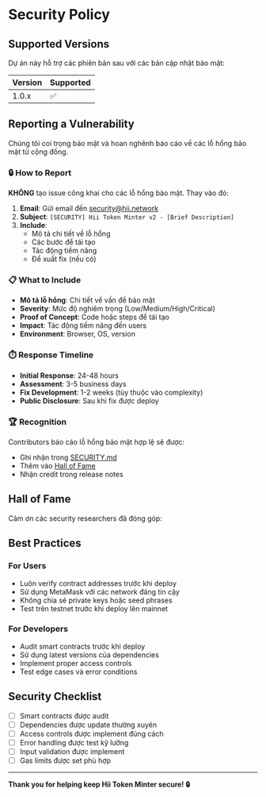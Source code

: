 # Security Policy

## Supported Versions

Dự án này hỗ trợ các phiên bản sau với các bản cập nhật bảo mật:

| Version | Supported          |
| ------- | ------------------ |
| 1.0.x   | :white_check_mark: |

## Reporting a Vulnerability

Chúng tôi coi trọng bảo mật và hoan nghênh báo cáo về các lỗ hổng bảo mật từ cộng đồng.

### 🔒 How to Report

**KHÔNG** tạo issue công khai cho các lỗ hổng bảo mật. Thay vào đó:

1. **Email**: Gửi email đến [security@hii.network](mailto:security@hii.network)
2. **Subject**: `[SECURITY] Hii Token Minter v2 - [Brief Description]`
3. **Include**:
   - Mô tả chi tiết về lỗ hổng
   - Các bước để tái tạo
   - Tác động tiềm năng
   - Đề xuất fix (nếu có)

### 📋 What to Include

- **Mô tả lỗ hổng**: Chi tiết về vấn đề bảo mật
- **Severity**: Mức độ nghiêm trọng (Low/Medium/High/Critical)
- **Proof of Concept**: Code hoặc steps để tái tạo
- **Impact**: Tác động tiềm năng đến users
- **Environment**: Browser, OS, version

### ⏱️ Response Timeline

- **Initial Response**: 24-48 hours
- **Assessment**: 3-5 business days
- **Fix Development**: 1-2 weeks (tùy thuộc vào complexity)
- **Public Disclosure**: Sau khi fix được deploy

### 🏆 Recognition

Contributors báo cáo lỗ hổng bảo mật hợp lệ sẽ được:

- Ghi nhận trong [SECURITY.md](SECURITY.md)
- Thêm vào [Hall of Fame](#hall-of-fame)
- Nhận credit trong release notes

## Hall of Fame

Cảm ơn các security researchers đã đóng góp:

<!-- Add security researchers here -->

## Best Practices

### For Users

- Luôn verify contract addresses trước khi deploy
- Sử dụng MetaMask với các network đáng tin cậy
- Không chia sẻ private keys hoặc seed phrases
- Test trên testnet trước khi deploy lên mainnet

### For Developers

- Audit smart contracts trước khi deploy
- Sử dụng latest versions của dependencies
- Implement proper access controls
- Test edge cases và error conditions

## Security Checklist

- [ ] Smart contracts được audit
- [ ] Dependencies được update thường xuyên
- [ ] Access controls được implement đúng cách
- [ ] Error handling được test kỹ lưỡng
- [ ] Input validation được implement
- [ ] Gas limits được set phù hợp

---

**Thank you for helping keep Hii Token Minter secure! 🔒** 